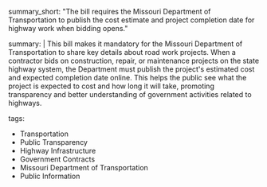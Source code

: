 summary_short: "The bill requires the Missouri Department of Transportation to publish the cost estimate and project completion date for highway work when bidding opens."

summary: |
  This bill makes it mandatory for the Missouri Department of Transportation to share key details about road work projects. When a contractor bids on construction, repair, or maintenance projects on the state highway system, the Department must publish the project's estimated cost and expected completion date online. This helps the public see what the project is expected to cost and how long it will take, promoting transparency and better understanding of government activities related to highways.

tags:
  - Transportation
  - Public Transparency
  - Highway Infrastructure
  - Government Contracts
  - Missouri Department of Transportation
  - Public Information

